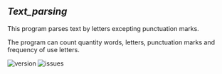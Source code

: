 ## _Text_parsing_

This program parses text by letters excepting punctuation marks.

The program can count quantity words, letters, punctuation marks and 
frequency of use letters.


![version](https://img.shields.io/github/pipenv/locked/python-version/Lily-Simon/Quadratic_equation?color=green)
![issues](https://img.shields.io/github/issues/Lily-Simon/Quadratic_equation?color=green)